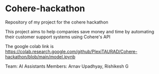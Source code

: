 # Cohere-hackathon
Repository of my project for the cohere hackathon

This project aims to help companies save money and time by automating their customer support systems using Cohere's API

The google colab link is https://colab.research.google.com/github/PlexiTAURAD/Cohere-hackathon/blob/main/model.ipynb

Team: AI Assistants
Members: Arnav Upadhyay,
         Rishikesh G
